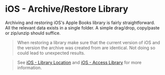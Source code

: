 # iOS - Archive/Restore Library

Archiving and restoring iOS's Apple Books library is fairly straightforward. All the relevant data
exists in a single folder. A simple drag/drop, copy/paste or zip/unzip should suffice.

> <i class="fa fa-exclamation-circle"></i> When restoring a library make sure that the current
> version of iOS and the version the archive was created from are identical. Not doing so could lead
> to unexpected results.

> <i class="fa fa-info-circle"></i> See [iOS - Library Location][ios-library-location] and [iOS -
> Access Library][ios-access-library] for more information.

[ios-library-location]: ../ios/library-location.md
[ios-access-library]: ../ios/access-library.md

